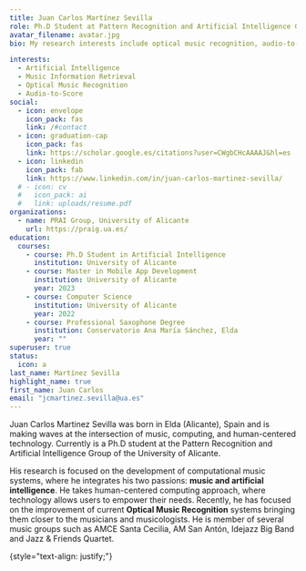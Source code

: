 ```yaml
---
title: Juan Carlos Martínez Sevilla
role: Ph.D Student at Pattern Recognition and Artificial Intelligence Group
avatar_filename: avatar.jpg
bio: My research interests include optical music recognition, audio-to-score transcription.

interests:
  - Artificial Intelligence
  - Music Information Retrieval
  - Optical Music Recognition
  - Audio-to-Score
social:
  - icon: envelope
    icon_pack: fas
    link: /#contact
  - icon: graduation-cap
    icon_pack: fas
    link: https://scholar.google.es/citations?user=CWgbCHcAAAAJ&hl=es
  - icon: linkedin
    icon_pack: fab
    link: https://www.linkedin.com/in/juan-carlos-martinez-sevilla/
  # - icon: cv
  #   icon_pack: ai
  #   link: uploads/resume.pdf
organizations:
  - name: PRAI Group, University of Alicante
    url: https://praig.ua.es/
education:
  courses:
    - course: Ph.D Student in Artificial Intelligence
      institution: University of Alicante
    - course: Master in Mobile App Development
      institution: University of Alicante
      year: 2023
    - course: Computer Science
      institution: University of Alicante
      year: 2022
    - course: Professional Saxophone Degree
      institution: Conservatorio Ana María Sánchez, Elda
      year: ""
superuser: true
status:
  icon: a
last_name: Martínez Sevilla
highlight_name: true
first_name: Juan Carlos
email: "jcmartinez.sevilla@ua.es"
---
```

Juan Carlos Martinez Sevilla was born in Elda (Alicante), Spain and is making waves at the intersection of music, computing, and human-centered technology. Currently is a Ph.D student at the Pattern Recognition and Artificial Intelligence Group of the University of Alicante.

His research is focused on the development of computational music systems, where he integrates his two passions: **music and artificial intelligence**. He takes human-centered computing approach, where technology allows users to empower their needs. Recently, he has focused on the improvement of current **Optical Music Recognition** systems bringing them closer to the musicians and musicologists. He is member of several music groups such as AMCE Santa Cecilia, AM San Antón, Idejazz Big Band and Jazz & Friends Quartet.

{style="text-align: justify;"}
